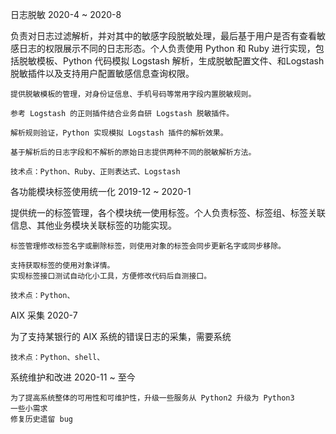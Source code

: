 日志脱敏  2020-4 ~ 2020-8

负责对日志过滤解析，并对其中的敏感字段脱敏处理，最后基于用户是否有查看敏感日志的权限展示不同的日志形态。个人负责使用 Python 和 Ruby 进行实现，包括脱敏模板、Python 代码模拟 Logstash 解析，生成脱敏配置文件、和Logstash 脱敏插件以及支持用户配置敏感信息查询权限。

    提供脱敏模板的管理，对身份证信息、手机号码等常用字段内置脱敏规则。

    参考 Logstash 的正则插件结合业务自研 Logstash 脱敏插件。

    解析规则验证，Python 实现模拟 Logstash 插件的解析效果。

    基于解析后的日志字段和不解析的原始日志提供两种不同的脱敏解析方法。

    技术点：Python、Ruby、正则表达式、Logstash
    
各功能模块标签使用统一化 2019-12 ~ 2020-1

提供统一的标签管理，各个模块统一使用标签。个人负责标签、标签组、标签关联信息、其他业务模块关联标签的功能实现。

    标签管理修改标签名字或删除标签，则使用对象的标签会同步更新名字或同步移除。

    支持获取标签的使用对象详情。
    实现标签接口测试自动化小工具，方便修改代码后自测接口。
    
    技术点：Python、

AIX 采集 2020-7

为了支持某银行的 AIX 系统的错误日志的采集，需要系统

    技术点：Python、shell、


系统维护和改进 2020-11 ~ 至今

    为了提高系统整体的可用性和可维护性，升级一些服务从 Python2 升级为 Python3
    一些小需求
    修复历史遗留 bug

